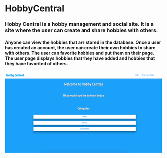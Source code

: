 # HobbyCentral

### Hobby Central is a hobby management and social site. It is a site where the user can create and share hobbies with others.

#### Anyone can view the hobbies that are stored in the database. Once a user has created an account, the user can create their own hobbies to share with others. The user can favorite hobbies and put them on their page. The user page displays hobbies that they have added and hobbies that they have favorited of others.

![Hobby Central](images/hobby-central.png)
